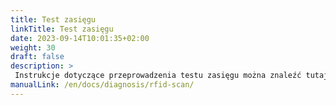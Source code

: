 ```yaml
---
title: Test zasięgu
linkTitle: Test zasięgu
date: 2023-09-14T10:01:35+02:00
weight: 30
draft: false
description: >
 Instrukcje dotyczące przeprowadzenia testu zasięgu można znaleźć tutaj
manualLink: /en/docs/diagnosis/rfid-scan/
---
```


